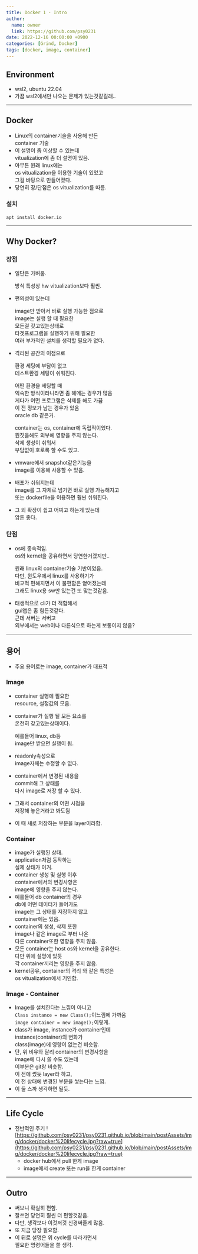 ```yaml
---
title: Docker 1 - Intro
author:
  name: owner
  link: https://github.com/psy0231
date: 2022-12-16 00:00:00 +0900
categories: [Grind, Docker]
tags: [docker, image, container]
---
```


## Environment

- wsl2, ubuntu 22.04
- 가끔 wsl2에서만 나오는 문제가 있는것같길래..

---

## Docker

- Linux의 container기술을 사용해 만든  
container 기술
- 이 설명이 좀 이상할 수 있는데  
vitualization에 좀 더 설명이 있음.
- 아무튼 원래 linux에는  
os vitualization을 이용한 기술이 있었고  
그걸 바탕으로 만들어졌다.
- 당연히 장/단점은 os vitualization를 따름.

### 설치

```bash
apt install docker.io
```

---

## Why Docker?

### 장점

- 일단은 가벼움.
  
  방식 특성상 hw vitualization보다 훨씬.
- 편의성이 있는데  

  image만 받아서 바로 실행 가능한 점으로  
  image는 실행 할 때 필요한  
  모든걸 갖고있는상태로   
  타겟프로그램을 실행하기 위해 필요한  
  여러 부가적인 설치를 생각할 필요가 없다.

- 격리된 공간의 이점으로  

  환경 세팅에 부담이 없고  
  테스트환경 세팅이 쉬워진다.  

  어떤 환경을 세팅할 때  
  익숙한 방식이라니라면 좀 헤메는 경우가 많음  
  게다가 어떤 프로그램은 삭제를 해도 가끔  
  이 전 정보가 남는 경우가 있음  
  oracle db 같은거.  

  container는 os, container에 독립적이었다.  
  뭔짓을해도 외부에 영향을 주지 않는다.  
  삭제 생성이 쉬워서  
  부담없이 호로록 할 수도 있고.
- vmware에서 snapshot같은기능을  
image를 이용해 사용할 수 있음.
- 배포가 쉬워지는데  
image를 그 자체로 넘기면 바로 실행 가능해지고  
또는  dockerfile을 이용하면 훨씬 쉬워진다.
- 그 외 확장이 쉽고 어찌고 하는게 있는데  
암튼 좋다.

### 단점

- os에 종속적임.  
os와 kernel을 공유하면서 
당연한거겠지만..  

  원래 linux의 container기술 기반이었음.  
  다만, 윈도우에서 linux를 사용하기가   
  비교적 편해지면서 이 불편함은 옅어졌는데  
  그래도 linux용 sw만 있는건 또 맞는것같음.
- 태생적으로 cli가 더 적합해서  
gui앱은 좀 힘든것같다.  
근데 서버는 서버고  
외부에서는 web이나 다른식으로 하는게 보통이지 않음?

---

## 용어

- 주요 용어로는 image, container가 대표적

### Image

- container 실행에 필요한  
resource, 설정값의 모음.
- container가 실행 될 모든 요소를  
온전히 갖고있는상태이다.

  예를들어 linux, db등  
  image만 받으면 실행이 됨.
- readonly속성으로  
image자체는 수정할 수 없다.
- container에서 변경된 내용을  
commit해 그 상태를   
다시 image로 저장 할 수 있다.
- 그래서 container의 어떤 시점을  
저장해 놓은거라고 봐도됨
- 이 때 새로 저장하는 부분을 layer이라함.

### Container

- image가 실행된 상태.
- application처럼 동작하는  
실제 상태가 이거.
- container 생성 및 실행 이후  
container에서의 변경사항은  
image에 영향을 주지 않는다.
- 예를들어 db container의 경우  
db에 어떤 데이터가 들어가도  
image는 그 상태를 저장하지 않고  
container에는 있음.
- container의 생성, 삭제 또한  
image나 같은 image로 부터 나온  
다른 container또한 영향을 주지 않음.
- 모든 container는 host os와 kernel을 공유한다.  
다만 위에 설명에 있듯  
각 container끼리는 영향을 주지 않음.
- kernel공유, container의  격리 와 같은 특성은  
os vitualization에서 기인함.

### Image - Container

- Image를 설치한다는 느낌이 아니고   
`Class instance = new Class();`이느낌에 가까움  
`image container = new image();`이렇게.
- class가 image, instance가 container인데   
instance(container)의 변화가  
class(image)에 영향이 없는건 비슷함.
- 단, 위 비유와 달리 container의 변경사항을  
image에 다시 쓸 수도 있는데  
이부분은 git랑 비슷함.  
이 전에 썼듯 layer라 하고,  
이 전 상태에 변경된 부분을 쌓는다는 느낌.
- 이 둘 스까 생각하면 될듯.

---

## Life Cycle

- 전반적인 주기
  ![https://github.com/psy0231/psy0231.github.io/blob/main/postAssets/img/docker/docker%20lifecycle.jpg?raw=true](https://github.com/psy0231/psy0231.github.io/blob/main/postAssets/img/docker/docker%20lifecycle.jpg?raw=true)
  - docker hub에서 pull 한게 image
  - image에서 create 또는 run을 한게 container

---

## Outro
- 써보니 확실히 편함.
- 잘쓰면 당연히 훨씬 더 편할것같음.
- 다만, 생각보다 이것저것 신경써줄게 많음.
- 또 지금 당장 필요함.
- 이 뒤로 설명은 위 cycle를 따라가면서  
필요한 명령어들을 쓸 생각.